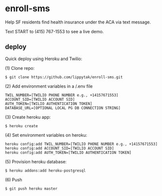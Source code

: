 enroll-sms
==========

Help SF residents find health insurance under the ACA via text message.

Text START to (415) 767-1553 to see a live demo.

deploy
-------
Quick deploy using Heroku and Twilio:

(1) Clone repo:

```
$ git clone https://github.com/lippytak/enroll-sms.git
```

(2) Add environment variables in a /.env file

```
TWIL_NUMBER=[TWILIO PHONE NUMBER e.g., +14157671553]
ACCOUNT_SID=[TWILIO ACCOUNT SID]
AUTH_TOKEN=[TWILIO AUTHENTICATION TOKEN]
DATABASE_URL=[OPTIONAL LOCAL PG DB CONNECTION STRING]
```

(3) Create heroku app:

```
$ heroku create
```

(4) Set environment variables on heroku: 

```
heroku config:add TWIL_NUMBER=[TWILIO PHONE NUMBER e.g., +14157671553]
heroku config:add ACCOUNT_SID=[TWILIO ACCOUNT SID]
heroku config:add AUTH_TOKEN=[TWILIO AUTHENTICATION TOKEN]
```

(5) Provision heroku database: 

```
$ heroku addons:add heroku-postgresql
```

(6) Push

```
$ git push heroku master
```
